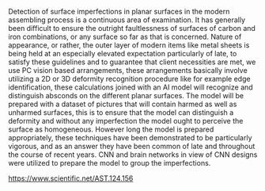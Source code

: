 Detection of surface imperfections in planar surfaces in the modern assembling process is a continuous area of examination. It has generally been difficult to ensure the outright faultlessness of surfaces of carbon and iron combinations, or any surface so far as that is concerned. Nature of appearance, or rather, the outer layer of modern items like metal sheets is being held at an especially elevated expectation particularly of late, to satisfy these guidelines and to guarantee that client necessities are met, we use PC vision based arrangements, these arrangements basically involve utilizing a 2D or 3D deformity recognition procedure like for example edge identification, these calculations joined with an AI model will recognize and distinguish absconds on the different planar surfaces. The model will be prepared with a dataset of pictures that will contain harmed as well as unharmed surfaces, this is to ensure that the model can distinguish a deformity and without any imperfection the model ought to perceive the surface as homogeneous. However long the model is prepared appropriately, these techniques have been demonstrated to be particularly vigorous, and as an answer they have been common of late and throughout the course of recent years. CNN and brain networks in view of CNN designs were utilized to prepare the model to group the imperfections.

https://www.scientific.net/AST.124.156
